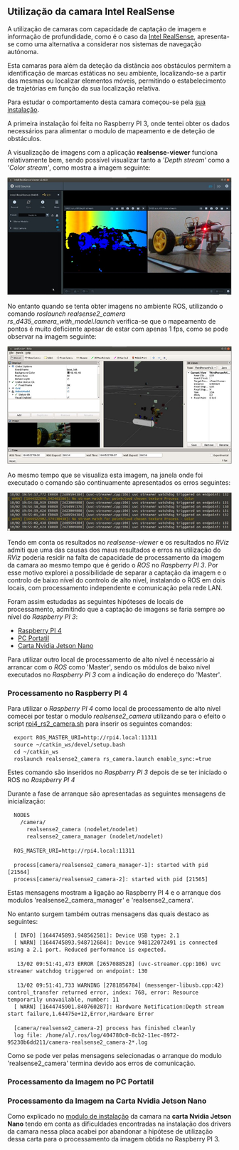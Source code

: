 ## Utilização da camara Intel RealSense
A utilização de camaras com capacidade de captação de imagem e informação de profundidade, como é o caso da [Intel RealSense](./Camara%20Intel%20RealSense.md), apresenta-se como uma alternativa a considerar nos sistemas de navegação autónoma.

Esta camaras para além da deteção da distância aos obstáculos permitem a identificação de marcas estáticas no seu ambiente, localizando-se a partir das mesmas ou localizar elementos móveis, permitindo o estabelecimento de trajetórias em função da sua localização relativa.

Para estudar o comportamento desta camara começou-se pela [sua instalação](./Instalação%20da%20camara%20Intel%20RealSense.md).

A primeira instalação foi feita no Raspberry PI 3, onde tentei obter os dados necessários para alimentar o modulo de mapeamento e de deteção de obstáculos.

A visualização de imagens com a aplicação __realsense-viewer__ funciona relativamente bem, sendo possível visualizar tanto a _'Depth stream'_ como a _'Color stream'_, como mostra a imagem seguinte:

![realsense-viewer-rpi3](../imgs/realsense-viewer-rpi3.jpg)

No entanto quando se tenta obter imagens no ambiente ROS, utilizando o comando _roslaunch realsense2_camera rs_d435_camera_with_model.launch_ verifica-se que o mapeamento de pontos é muito deficiente apesar de estar com apenas 1 fps, como se pode observar na imagem seguinte:

![RViz-camera-model](../imgs/RViz-camera-model.jpg)

Ao mesmo tempo que se visualiza esta imagem, na janela onde foi executado o comando são continuamente apresentados os erros seguintes:

![erros-RViz-camera-model](../imgs/erros-RViz-camera-model.jpg)

Tendo em conta os resultados no _realsense-viewer_ e os resultados no _RViz_ admiti que uma das causas dos maus resultados e erros na utilização do _RViz_ poderia residir na falta de capacidade de processamento da imagem da camara ao mesmo tempo que é gerido o _ROS_ no _Raspberry PI 3_. Por esse motivo explorei a possibilidade de separar a captação da imagem e o controlo de baixo nível do controlo de alto nível, instalando o ROS em dois locais, com processamento independente e comunicação pela rede LAN.

Foram assim estudadas as seguintes hipóteses de locais de processamento, admitindo que a captação de imagens se faria sempre ao nível do _Raspberry PI 3_:
- [Raspberry PI 4](#Processamento-no-Raspberry-PI-4)
- [PC Portatil](#Processamento-da-Imagem-no-PC-Portatil)
- [Carta Nvidia Jetson Nano](#Processamento-da-Imagem-na-Carta-Nvidia-Jetson-Nano)

Para utilizar outro local de processamento de alto nível é necessário ai arrancar com o _ROS_  como 'Master', sendo os módulos de baixo nível executados no _Raspberry PI 3_ com a indicação do endereço do 'Master'.

### Processamento no Raspberry PI 4

Para utilizar o _Raspberry PI 4_ como local de processamento de alto nível comecei por testar o modulo _realsense2_camera_ utilizando para o efeito o script [rpi4_rs2_camera.sh](../ROS/rpi4_rs2_camera.sh) para inserir os seguintes comandos:

      export ROS_MASTER_URI=http://rpi4.local:11311
      source ~/catkin_ws/devel/setup.bash
      cd ~/catkin_ws
      roslaunch realsense2_camera rs_camera.launch enable_sync:=true

Estes comando são inseridos no _Raspberry PI 3_ depois de se ter iniciado o ROS no _Raspberry PI 4_ 

Durante a fase de arranque são apresentadas as seguintes mensagens de inicialização:

      NODES
        /camera/
          realsense2_camera (nodelet/nodelet)
          realsense2_camera_manager (nodelet/nodelet)

      ROS_MASTER_URI=http://rpi4.local:11311

      process[camera/realsense2_camera_manager-1]: started with pid [21564]
      process[camera/realsense2_camera-2]: started with pid [21565]

Estas mensagens mostram a ligação ao Raspberry PI 4 e o arranque dos modulos 'realsense2_camera_manager' e 'realsense2_camera'.

No entanto surgem também outras mensagens das quais destaco as seguintes:

      [ INFO] [1644745893.948562581]: Device USB type: 2.1
      [ WARN] [1644745893.948712684]: Device 948122072491 is connected using a 2.1 port. Reduced performance is expected.

       13/02 09:51:41,473 ERROR [2657088528] (uvc-streamer.cpp:106) uvc streamer watchdog triggered on endpoint: 130

       13/02 09:51:41,733 WARNING [2781856784] (messenger-libusb.cpp:42) control_transfer returned error, index: 768, error: Resource temporarily unavailable, number: 11
      [ WARN] [1644745901.840760287]: Hardware Notification:Depth stream start failure,1.64475e+12,Error,Hardware Error

      [camera/realsense2_camera-2] process has finished cleanly
      log file: /home/al/.ros/log/404780c0-8cb2-11ec-8972-95230b6dd211/camera-realsense2_camera-2*.log

Como se pode ver pelas mensagens selecionadas o arranque do modulo 'realsense2_camera' termina devido aos erros de comunicação.



### Processamento da Imagem no PC Portatil

### Processamento da Imagem na Carta Nvidia Jetson Nano

Como explicado no [modulo de instalação](../docs/Instalação%20da%20camara%20Intel%20RealSense.md#instalação-do-sdk-da-camara) da camara na __carta Nvidia Jetson Nano__ tendo em conta as dificuldades encontradas na instalação dos drivers da camara nessa placa acabei por abandonar a hipótese de utilização dessa carta para o processamento da imagem obtida no Raspberry PI 3.
